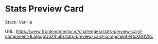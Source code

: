 # Stats Preview Card

Stack: Vanilla

URL: https://www.frontendmentor.io/challenges/stats-preview-card-component-8JqbgoU62/hub/stats-preview-card-component-B1cXGOV8c
